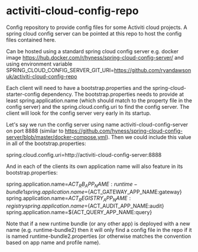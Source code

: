 # activiti-cloud-config-repo

Config repository to provide config files for some Activiti cloud projects. A spring cloud config server can be pointed at this repo to host the config files contained here.

Can be hosted using a standard spring cloud config server e.g. docker image https://hub.docker.com/r/hyness/spring-cloud-config-server/ and using environment variable SPRING_CLOUD_CONFIG_SERVER_GIT_URI=https://github.com/ryandawsonuk/activiti-cloud-config-repo

Each client will need to have a bootstrap.properties and the spring-cloud-starter-config dependency. The bootstrap.properties needs to provide at least spring.application.name (which should match to the property file in the config server) and the spring.cloud.config.uri to find the config server. The client will look for the config server very early in its startup.

Let's say we run the config server using name activiti-cloud-config-server on port 8888 (similar to https://github.com/hyness/spring-cloud-config-server/blob/master/docker-compose.yml). Then we could include this value in all of the bootstrap.properties:

spring.cloud.config.uri=http://activiti-cloud-config-server:8888

And in each of the clients its own application name will also feature in its bootstrap.properties:

spring.application.name=${ACT_RB_APP_NAME:runtime-bundle1}
spring.application.name=${ACT_GATEWAY_APP_NAME:gateway}
spring.application.name=${ACT_REGISTRY_APP_NAME:registry} 
spring.application.name=${ACT_AUDIT_APP_NAME:audit}
spring.application.name=${ACT_QUERY_APP_NAME:query}

Note that if a new runtime bundle (or any other app) is deployed with a new name (e.g. runtime-bundle2) then it will only find a config file in the repo if it is named runtime-bundle2.properties (or otherwise matches the convention based on app name and profile name).